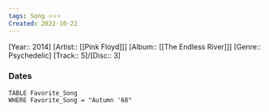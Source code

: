 ```yaml
---
tags: Song ⭐️⭐⭐
Created: 2022-10-22
---
```

[Year:: 2014]
[Artist:: [[Pink Floyd]]]
[Album:: [[The Endless River]]]
[Genre:: Psychedelic]
[Track:: 5]/[Disc:: 3]
### Dates
```dataview
TABLE Favorite_Song
WHERE Favorite_Song = "Autumn '68"

```